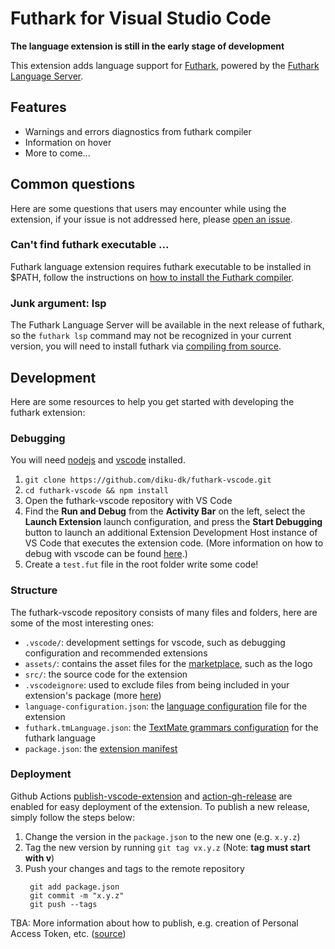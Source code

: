 # Futhark for Visual Studio Code

**The language extension is still in the early stage of development**

This extension adds language support for [Futhark](https://futhark-lang.org/), powered by the [Futhark Language Server](https://github.com/diku-dk/futhark/tree/master/src/Futhark/LSP).

## Features

- Warnings and errors diagnostics from futhark compiler
- Information on hover
- More to come...

## Common questions

Here are some questions that users may encounter while using the extension, if your issue is not addressed here, please [open an issue](https://github.com/diku-dk/futhark-vscode/issues/new).

### Can't find futhark executable ...

Futhark language extension requires futhark executable to be installed in $PATH, follow the instructions on [how to install the Futhark compiler](https://futhark.readthedocs.io/en/stable/installation.html).

### Junk argument: lsp

The Futhark Language Server will be available in the next release of futhark, so the `futhark lsp` command may not be recognized in your current version, you will need to install futhark via [compiling from source](https://futhark.readthedocs.io/en/stable/installation.html#compiling-from-source).

## Development

Here are some resources to help you get started with developing the futhark extension:

### Debugging

You will need [nodejs](https://nodejs.org/en/) and [vscode](https://code.visualstudio.com/) installed.

1. `git clone https://github.com/diku-dk/futhark-vscode.git`
2. `cd futhark-vscode && npm install`
3. Open the futhark-vscode repository with VS Code
4. Find the **Run and Debug** from the **Activity Bar** on the left, select the **Launch Extension** launch configuration, and press the **Start Debugging** button to launch an additional Extension Development Host instance of VS Code that executes the extension code. (More information on how to debug with vscode can be found [here](https://code.visualstudio.com/docs/editor/debugging).)
5. Create a `test.fut` file in the root folder write some code!

### Structure

The futhark-vscode repository consists of many files and folders, here are some of the most interesting ones:

- `.vscode/`: development settings for vscode, such as debugging configuration and recommended extensions
- `assets/`: contains the asset files for the [marketplace](https://marketplace.visualstudio.com/items?itemName=DIKU.futhark-vscode), such as the logo
- `src/`: the source code for the extension
- `.vscodeignore`: used to exclude files from being included in your extension's package (more [here](https://code.visualstudio.com/api/working-with-extensions/publishing-extension#using-.vscodeignore))
- `language-configuration.json`: the [language configuration](https://code.visualstudio.com/api/language-extensions/language-configuration-guide) file for the extension
- `futhark.tmLanguage.json`: the [TextMate grammars configuration](https://code.visualstudio.com/api/language-extensions/syntax-highlight-guide) for the futhark language
- `package.json`: the [extension manifest](https://code.visualstudio.com/api/references/extension-manifest)

### Deployment

Github Actions [publish-vscode-extension](https://github.com/HaaLeo/publish-vscode-extension) and [action-gh-release](https://github.com/softprops/action-gh-release) are enabled for easy deployment of the extension. To publish a new release, simply follow the steps below:

1. Change the version in the `package.json` to the new one (e.g. `x.y.z`) 
2. Tag the new version by running `git tag vx.y.z` (Note: **tag must start with v**)
3. Push your changes and tags to the remote repository
   ```shell
    git add package.json
    git commit -m "x.y.z"
    git push --tags
   ```

TBA: More information about how to publish, e.g. creation of Personal Access Token, etc. ([source](https://code.visualstudio.com/api/working-with-extensions/publishing-extension))
